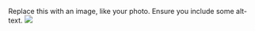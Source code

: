 Replace this with an image, like your photo. Ensure you include some alt-text.
![](https://octodex.github.com/images/yaktocat.png)
